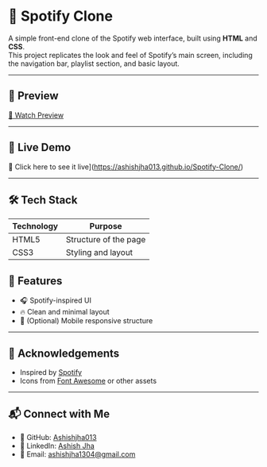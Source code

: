 # 🎵 Spotify Clone

A simple front-end clone of the Spotify web interface, built using **HTML** and **CSS**.  
This project replicates the look and feel of Spotify’s main screen, including the navigation bar, playlist section, and basic layout.

---

## 📸 Preview

[🎥 Watch Preview](/Spotify-CLone.mp4.mp4)


---

## 🚀 Live Demo

🔗 Click here to see it live](https://ashishjha013.github.io/Spotify-Clone/)

---

## 🛠 Tech Stack

| Technology | Purpose              |
|------------|----------------------|
| HTML5      | Structure of the page |
| CSS3       | Styling and layout    |

## 🎯 Features

- 🎧 Spotify-inspired UI
- 🔥 Clean and minimal layout
- 📱 (Optional) Mobile responsive structure

---

## 🙌 Acknowledgements

- Inspired by [Spotify](https://spotify.com)
- Icons from [Font Awesome](https://fontawesome.com/) or other assets

---

## 📬 Connect with Me

- 🔗 GitHub: [Ashishjha013](https://github.com/Ashishjha013)
- 💼 LinkedIn: [Ashish Jha](https://www.linkedin.com/in/ashishjha13/)
- 📧 Email: [ashishjha1304@gmail.com](mailto:ashishjha1304@gmail.com)

